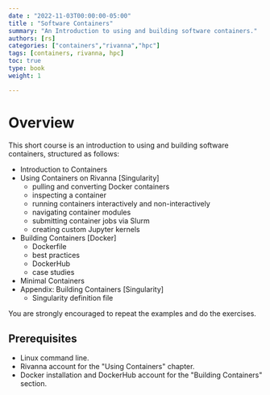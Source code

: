 ```yaml
---
date : "2022-11-03T00:00:00-05:00"
title : "Software Containers"
summary: "An Introduction to using and building software containers."
authors: [rs]
categories: ["containers","rivanna","hpc"]
tags: [containers, rivanna, hpc]
toc: true
type: book
weight: 1

---
```


# Overview
This short course is an introduction to using and building software containers, structured as follows:

- Introduction to Containers
- Using Containers on Rivanna [Singularity]
    - pulling and converting Docker containers
    - inspecting a container
    - running containers interactively and non-interactively
    - navigating container modules
    - submitting container jobs via Slurm
    - creating custom Jupyter kernels
- Building Containers [Docker]
    - Dockerfile
    - best practices
    - DockerHub
    - case studies
- Minimal Containers
- Appendix: Building Containers [Singularity]
    - Singularity definition file

You are strongly encouraged to repeat the examples and do the exercises.

## Prerequisites
- Linux command line.
- Rivanna account for the "Using Containers" chapter.
- Docker installation and DockerHub account for the "Building Containers" section.
